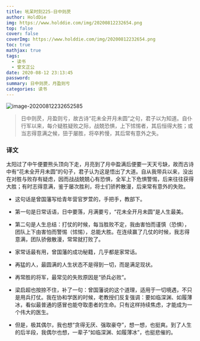 ```yaml
---
title: 吼呆时刻225-日中则昃
author: HoldDie
img: https://www.holddie.com/img/20200812232654.png
top: false
cover: false
coverImg: https://www.holddie.com/img/20200812232654.png
toc: true
mathjax: true
tags:
  - 读书
  - 曾文正公
date: 2020-08-12 23:13:45
password:
summary: 日中则昃，月盈则亏
categories: 读书
---
```


![image-20200812232652585](https://www.holddie.com/img/20200812232654.png)

> 日中则昃，月盈则亏，故古诗“花未全开月未圆”之句，君子以为知道。自仆行军以来，每介疑胜疑败之际，战兢恐惧，上下怵惕者，其后恒得大胜；或当志得意满之候，狃于屡胜，将卒矜慢，其后常有意外之失。

### 译文

太阳过了中午便要熊头顶向下走，月亮到了月中盈满后便要一天天亏缺，故而古诗中有“花未全开月未圆”的句子，君子认为这是悟出了大道。自从我带兵以来，没出在对胜与败存有疑虑，因而战战兢兢心有恐惧，全军上下危惧警惕，后来往往获得大胜；有时志得意满，鉴于屡次胜利，将士们骄矜散漫，后来常有意外的失败。



- 这句话是曾国藩写给青年营官罗萱的，手把手，教部下。

- 第一句是日常话语，日中要落，月满要亏，“花未全开月未圆”是人生最美。

- 第二句是人生总结：打仗的时候，每当胜败不定，我由害怕而谨慎（恐惧），团队上下由害怕而警惕（怵惕），总能大胜。在连续赢了几仗的时候，我志得意满，团队骄傲散漫，常常就打败了。

- 家常话最有用，曾国藩的成功秘籍，几乎都是家常话。

- 再猛的人，最圆满的人生状态不是得到一切，而是满足现状。

- 再常胜的将军，最常见的失败原因是“骄兵必败”。

- 梁启超也按捺不住，补了一句：曾国藩说的这个道理，适用于一切境遇，不只是用兵打仗。我在协和学医的时候，老教授们反复强调：要如临深渊、如履薄冰，看似最普通的感冒也能夺取患者的生命。只有这样持续焦虑，才能成为一个伟大的医生。
- 但是，极其偶尔，我也想“贪得无厌、强取豪夺”，想一想，也挺爽。到了人生的后半段，我偶尔也想，一辈子“如临深渊、如履薄冰”，也挺悲催的。